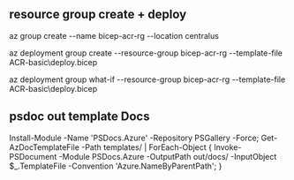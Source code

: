 ## resource group create + deploy 
az group create --name bicep-acr-rg --location centralus

az deployment group create --resource-group bicep-acr-rg --template-file  ACR-basic\deploy.bicep 
<!-- --parameters v3\deployment\parameters.json -->

az deployment group what-if --resource-group bicep-acr-rg --template-file ACR-basic\deploy.bicep 
<!-- --parameters v3\deployment\parameters.json -->


## psdoc out template Docs
Install-Module -Name 'PSDocs.Azure' -Repository PSGallery -Force;
Get-AzDocTemplateFile -Path templates/ | ForEach-Object {
Invoke-PSDocument -Module PSDocs.Azure -OutputPath out/docs/ -InputObject $_.TemplateFile -Convention 'Azure.NameByParentPath';
}